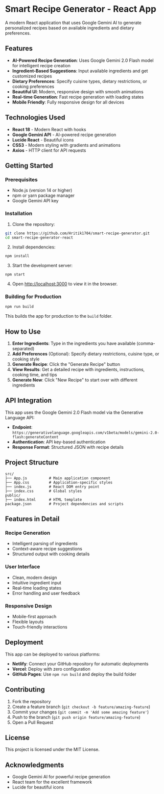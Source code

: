 # Smart Recipe Generator - React App

A modern React application that uses Google Gemini AI to generate personalized recipes based on available ingredients and dietary preferences.

## Features

- **AI-Powered Recipe Generation**: Uses Google Gemini 2.0 Flash model for intelligent recipe creation
- **Ingredient-Based Suggestions**: Input available ingredients and get customized recipes
- **Dietary Preferences**: Specify cuisine types, dietary restrictions, or cooking preferences
- **Beautiful UI**: Modern, responsive design with smooth animations
- **Real-time Generation**: Fast recipe generation with loading states
- **Mobile Friendly**: Fully responsive design for all devices

## Technologies Used

- **React 18** - Modern React with hooks
- **Google Gemini API** - AI-powered recipe generation
- **Lucide React** - Beautiful icons
- **CSS3** - Modern styling with gradients and animations
- **Axios** - HTTP client for API requests

## Getting Started

### Prerequisites

- Node.js (version 14 or higher)
- npm or yarn package manager
- Google Gemini API key

### Installation

1. Clone the repository:
```bash
git clone https://github.com/Hritik1704/smart-recipe-generator.git
cd smart-recipe-generator-react
```

2. Install dependencies:
```bash
npm install
```

3. Start the development server:
```bash
npm start
```

4. Open [http://localhost:3000](http://localhost:3000) to view it in the browser.

### Building for Production

```bash
npm run build
```

This builds the app for production to the `build` folder.

## How to Use

1. **Enter Ingredients**: Type in the ingredients you have available (comma-separated)
2. **Add Preferences** (Optional): Specify dietary restrictions, cuisine type, or cooking style
3. **Generate Recipe**: Click the "Generate Recipe" button
4. **View Results**: Get a detailed recipe with ingredients, instructions, cooking time, and tips
5. **Generate New**: Click "New Recipe" to start over with different ingredients

## API Integration

This app uses the Google Gemini 2.0 Flash model via the Generative Language API:

- **Endpoint**: `https://generativelanguage.googleapis.com/v1beta/models/gemini-2.0-flash:generateContent`
- **Authentication**: API key-based authentication
- **Response Format**: Structured JSON with recipe details

## Project Structure

```
src/
├── App.js          # Main application component
├── App.css         # Application-specific styles
├── index.js        # React DOM entry point
├── index.css       # Global styles
public/
├── index.html      # HTML template
package.json        # Project dependencies and scripts
```

## Features in Detail

### Recipe Generation
- Intelligent parsing of ingredients
- Context-aware recipe suggestions
- Structured output with cooking details

### User Interface
- Clean, modern design
- Intuitive ingredient input
- Real-time loading states
- Error handling and user feedback

### Responsive Design
- Mobile-first approach
- Flexible layouts
- Touch-friendly interactions

## Deployment

This app can be deployed to various platforms:

- **Netlify**: Connect your GitHub repository for automatic deployments
- **Vercel**: Deploy with zero configuration
- **GitHub Pages**: Use `npm run build` and deploy the build folder

## Contributing

1. Fork the repository
2. Create a feature branch (`git checkout -b feature/amazing-feature`)
3. Commit your changes (`git commit -m 'Add some amazing feature'`)
4. Push to the branch (`git push origin feature/amazing-feature`)
5. Open a Pull Request

## License

This project is licensed under the MIT License.

## Acknowledgments

- Google Gemini AI for powerful recipe generation
- React team for the excellent framework
- Lucide for beautiful icons
